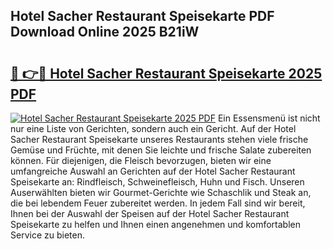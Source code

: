 ## Hotel Sacher Restaurant Speisekarte PDF Download Online 2025 B21iW

# <h2><a href="http://gc8s8ad.nevu.top/?p=Hotel+Sacher+Restaurant+Speisekarte">🔗 👉🔴 Hotel Sacher Restaurant Speisekarte 2025 PDF</a></h2>

[![Hotel Sacher Restaurant Speisekarte 2025 PDF](https://i.imgur.com/dBaPXMq.png)](http://gc8s8ad.nevu.top/?p=Hotel+Sacher+Restaurant+Speisekarte)
Ein Essensmenü ist nicht nur eine Liste von Gerichten, sondern auch ein Gericht. Auf der Hotel Sacher Restaurant Speisekarte unseres Restaurants stehen viele frische Gemüse und Früchte, mit denen Sie leichte und frische Salate zubereiten können. Für diejenigen, die Fleisch bevorzugen, bieten wir eine umfangreiche Auswahl an Gerichten auf der Hotel Sacher Restaurant Speisekarte an: Rindfleisch, Schweinefleisch, Huhn und Fisch. Unseren Auserwählten bieten wir Gourmet-Gerichte wie Schaschlik und Steak an, die bei lebendem Feuer zubereitet werden. In jedem Fall sind wir bereit, Ihnen bei der Auswahl der Speisen auf der Hotel Sacher Restaurant Speisekarte zu helfen und Ihnen einen angenehmen und komfortablen Service zu bieten.
